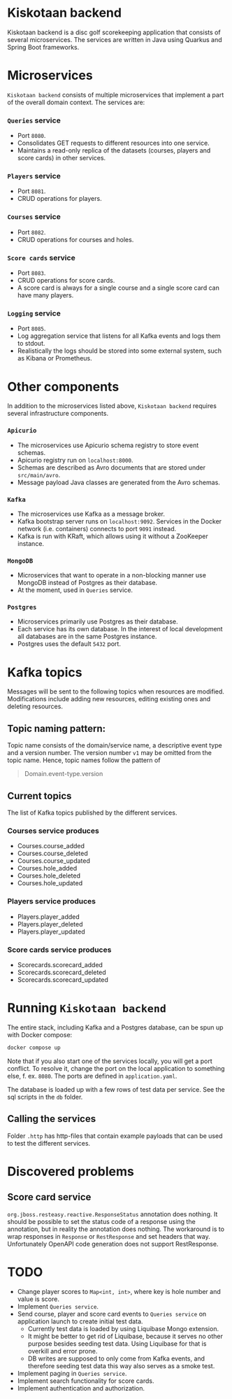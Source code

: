 # Kiskotaan backend
Kiskotaan backend is a disc golf scorekeeping application that consists of several microservices. The services are written in Java using Quarkus and Spring Boot frameworks.


# Microservices
`Kiskotaan backend` consists of multiple microservices that implement a part of the overall domain context. The services are:

### `Queries` service
- Port `8080`.
- Consolidates GET requests to different resources into one service.
- Maintains a read-only replica of the datasets (courses, players and score cards) in other services.

### `Players` service
- Port `8081`.
- CRUD operations for players.

### `Courses` service
- Port `8082`.
- CRUD operations for courses and holes.

### `Score cards` service
- Port `8083`.
- CRUD operations for score cards.
- A score card is always for a single course and a single score card can have many players.

### `Logging` service
- Port `8085`.
- Log aggregation service that listens for all Kafka events and logs them to stdout.
- Realistically the logs should be stored into some external system, such as Kibana or Prometheus.


# Other components
In addition to the microservices listed above, `Kiskotaan backend` requires several infrastructure components.

### `Apicurio`
- The microservices use Apicurio schema registry to store event schemas.
- Apicurio registry run on `localhost:8000`.
- Schemas are described as Avro documents that are stored under `src/main/avro`.
- Message payload Java classes are generated from the Avro schemas.

### `Kafka`
- The microservices use Kafka as a message broker.
- Kafka bootstrap server runs on `localhost:9092`. Services in the Docker network (i.e. containers) connects to port `9091` instead.
- Kafka is run with KRaft, which allows using it without a ZooKeeper instance.

### `MongoDB`
- Microservices that want to operate in a non-blocking manner use MongoDB instead of Postgres as their database.
- At the moment, used in `Queries` service.

### `Postgres`
- Microservices primarily use Postgres as their database.
- Each service has its own database. In the interest of local development all databases are in the same Postgres instance.
- Postgres uses the default `5432` port.


# Kafka topics
Messages will be sent to the following topics when resources are modified. Modifications include adding new resources, editing existing ones and deleting resources.

## Topic naming pattern:
Topic name consists of the domain/service name, a descriptive event type and a version number. The version number `v1` may be omitted from the topic name. Hence, topic names follow the pattern of

> Domain.event-type.version

## Current topics
The list of Kafka topics published by the different services.

### Courses service produces
- Courses.course_added
- Courses.course_deleted
- Courses.course_updated
- Courses.hole_added
- Courses.hole_deleted
- Courses.hole_updated

### Players service produces
- Players.player_added
- Players.player_deleted
- Players.player_updated

### Score cards service produces
- Scorecards.scorecard_added
- Scorecards.scorecard_deleted
- Scorecards.scorecard_updated

# Running `Kiskotaan backend`
The entire stack, including Kafka and a Postgres database, can be spun up with Docker compose:

```bash
docker compose up
```

Note that if you also start one of the services locally, you will get a port conflict. To resolve it, change the port on the local application to something else, f. ex. `8080`. The ports are defined in `application.yaml`.

The database is loaded up with a few rows of test data per service. See the sql scripts in the `db` folder.

## Calling the services
Folder `.http` has http-files that contain example payloads that can be used to test the different services.

# Discovered problems

## Score card service
`org.jboss.resteasy.reactive.ResponseStatus` annotation does nothing. It should be possible to set the status code of a response using the annotation, but in reality the annotation does nothing. The workaround is to wrap responses in `Response` or `RestResponse` and set headers that way. Unfortunately OpenAPI code generation does not support RestResponse.

# TODO
- Change player scores to `Map<int, int>`, where key is hole number and value is score.
- Implement `Queries service`.
- Send course, player and score card events to `Queries service` on application launch to create initial test data.
  - Currently test data is loaded by using Liquibase Mongo extension.
  - It might be better to get rid of Liquibase, because it serves no other purpose besides seeding test data. Using Liquibase for that is overkill and error prone.
  - DB writes are supposed to only come from Kafka events, and therefore seeding test data this way also serves as a smoke test.
- Implement paging in `Queries service`.
- Implement search functionality for score cards.
- Implement authentication and authorization.

